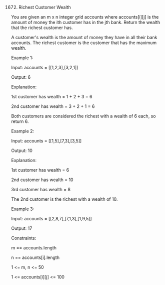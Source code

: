 1672. Richest Customer Wealth

You are given an m x n integer grid accounts where accounts[i][j] is the amount of money the i​​​​​​​​​​​th​​​​ customer has in the j​​​​​​​​​​​th​​​​ bank. Return the wealth that the richest customer has.

A customer's wealth is the amount of money they have in all their bank accounts. The richest customer is the customer that has the maximum wealth.



Example 1:

Input: accounts = [[1,2,3],[3,2,1]]

Output: 6

Explanation:

1st customer has wealth = 1 + 2 + 3 = 6

2nd customer has wealth = 3 + 2 + 1 = 6

Both customers are considered the richest with a wealth of 6 each, so return 6.

Example 2:

Input: accounts = [[1,5],[7,3],[3,5]]

Output: 10

Explanation:

1st customer has wealth = 6

2nd customer has wealth = 10

3rd customer has wealth = 8

The 2nd customer is the richest with a wealth of 10.

Example 3:

Input: accounts = [[2,8,7],[7,1,3],[1,9,5]]

Output: 17

Constraints:

m == accounts.length

n == accounts[i].length

1 <= m, n <= 50

1 <= accounts[i][j] <= 100